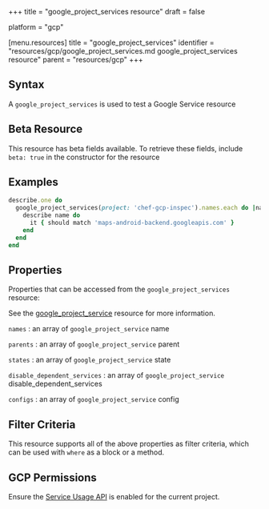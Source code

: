 +++
title = "google_project_services resource"
draft = false

platform = "gcp"

[menu.resources]
    title = "google_project_services"
    identifier = "resources/gcp/google_project_services.md google_project_services resource"
    parent = "resources/gcp"
+++

## Syntax

A `google_project_services` is used to test a Google Service resource

## Beta Resource

This resource has beta fields available. To retrieve these fields, include `beta: true` in the constructor for the resource

## Examples

```ruby
describe.one do
  google_project_services(project: 'chef-gcp-inspec').names.each do |name|
    describe name do
      it { should match 'maps-android-backend.googleapis.com' }
    end
  end
end
```

## Properties

Properties that can be accessed from the `google_project_services` resource:

See the [google_project_service](/resources/google_project_service/#properties) resource for more information.

`names`
: an array of `google_project_service` name

`parents`
: an array of `google_project_service` parent

`states`
: an array of `google_project_service` state

`disable_dependent_services`
: an array of `google_project_service` disable_dependent_services

`configs`
: an array of `google_project_service` config

## Filter Criteria

This resource supports all of the above properties as filter criteria, which can be used
with `where` as a block or a method.

## GCP Permissions

Ensure the [Service Usage API](https://console.cloud.google.com/apis/library/serviceusage.googleapis.com/) is enabled for the current project.
